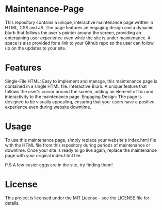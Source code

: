 # Maintenance-Page
This repository contains a unique, interactive maintenance page written in HTML, CSS and JS. The page features an engaging design and a dynamic blurb that follows the user's pointer around the screen, providing an entertaining user experience even while the site is under maintenance. A space is also provided for a link to your Github repo so the user can follow up on the updates to your site. 

# Features

Single-File HTML: Easy to implement and manage, this maintenance page is contained in a single HTML file.
Interactive Blurb: A unique feature that follows the user's cursor around the screen, adding an element of fun and interactivity to the maintenance page.
Engaging Design: The page is designed to be visually appealing, ensuring that your users have a positive experience even during website downtime.

# Usage
To use this maintenance page, simply replace your website's index.html file with the HTML file from this repository during periods of maintenance or downtime. Once your site is ready to go live again, replace the maintenance page with your original index.html file.

P.S A few easter eggs are in the site, try finding them!

# License
This project is licensed under the MIT License - see the LICENSE file for details.
